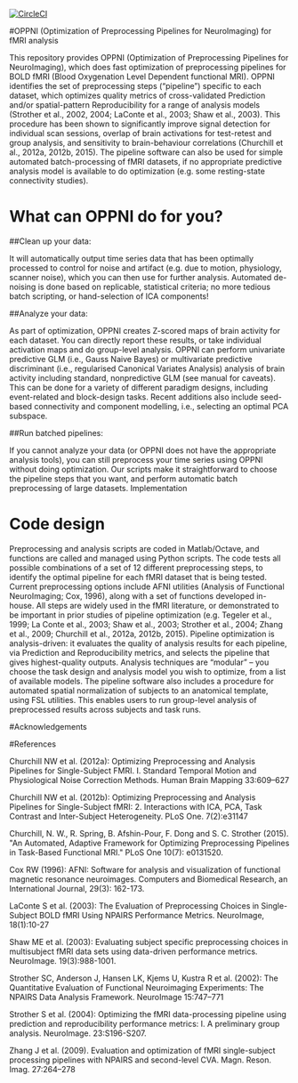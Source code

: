 [![CircleCI](https://circleci.com/gh/BIDS-Apps/oppni.svg?style=svg)](https://circleci.com/gh/BIDS-Apps/oppni)

#OPPNI (Optimization of Preprocessing Pipelines for NeuroImaging) for fMRI analysis

This repository provides OPPNI (Optimization of Preprocessing Pipelines for NeuroImaging), which does fast optimization of preprocessing pipelines for BOLD fMRI (Blood Oxygenation Level Dependent functional MRI). OPPNI identifies the set of preprocessing steps (“pipeline”) specific to each dataset, which optimizes quality metrics of cross-validated Prediction and/or spatial-pattern Reproducibility for a range of analysis models (Strother et al., 2002, 2004; LaConte et al., 2003; Shaw et al., 2003). This procedure has been shown to significantly improve signal detection for individual scan sessions, overlap of brain activations for test-retest and group analysis, and sensitivity to brain-behaviour correlations (Churchill et al., 2012a, 2012b, 2015). The pipeline software can also be used for simple automated batch-processing of fMRI datasets, if no appropriate predictive analysis model is available to do optimization (e.g. some resting-state connectivity studies).

# What can OPPNI do for you?

##Clean up your data:

It will automatically output time series data that has been optimally processed to control for noise and artifact (e.g. due to motion, physiology, scanner noise), which you can then use for further analysis. Automated de-noising is done based on replicable, statistical criteria; no more tedious batch scripting, or hand-selection of ICA components!

##Analyze your data:

As part of optimization, OPPNI creates Z-scored maps of brain activity for each dataset. You can directly report these results, or take individual activation maps and do group-level analysis. OPPNI can perform univariate predictive GLM (i.e., Gauss Naive Bayes) or multivariate predictive discriminant (i.e., regularised Canonical Variates Analysis) analysis of brain activity including standard, nonpredictive GLM (see manual for caveats). This can be done for a variety of different paradigm designs, including event-related and block-design tasks. Recent additions also include seed-based connectivity and component modelling, i.e., selecting an optimal PCA subspace.

##Run batched pipelines:

If you cannot analyze your data (or OPPNI does not have the appropriate analysis tools), you can still preprocess your time series using OPPNI without doing optimization. Our scripts make it straightforward to choose the pipeline steps that you want, and perform automatic batch preprocessing of large datasets.
Implementation

# Code design
Preprocessing and analysis scripts are coded in Matlab/Octave, and functions are called and managed using Python scripts. The code tests all possible combinations of a set of 12 different preprocessing steps, to identify the optimal pipeline for each fMRI dataset that is being tested. Current preprocessing options include AFNI utilities (Analysis of Functional NeuroImaging; Cox, 1996), along with a set of functions developed in-house. All steps are widely used in the fMRI literature, or demonstrated to be important in prior studies of pipeline optimization (e.g. Tegeler et al., 1999; La Conte et al., 2003; Shaw et al., 2003; Strother et al., 2004; Zhang et al., 2009; Churchill et al., 2012a, 2012b, 2015). Pipeline optimization is analysis-driven: it evaluates the quality of analysis results for each pipeline, via Prediction and Reproducibility metrics, and selects the pipeline that gives highest-quality outputs. Analysis techniques are “modular” – you choose the task design and analysis model you wish to optimize, from a list of available models. The pipeline software also includes a procedure for automated spatial normalization of subjects to an anatomical template, using FSL utilities. This enables users to run group-level analysis of preprocessed results across subjects and task runs.


#Acknowledgements


#References

Churchill NW et al. (2012a): Optimizing Preprocessing and Analysis Pipelines for Single-Subject FMRI. I. Standard Temporal Motion and Physiological Noise Correction Methods. Human Brain Mapping 33:609–627

Churchill NW et al. (2012b): Optimizing Preprocessing and Analysis Pipelines for Single-Subject fMRI: 2. Interactions with ICA, PCA, Task Contrast and Inter-Subject Heterogeneity. PLoS One. 7(2):e31147

Churchill, N. W., R. Spring, B. Afshin-Pour, F. Dong and S. C. Strother (2015). "An Automated, Adaptive Framework for Optimizing Preprocessing Pipelines in Task-Based Functional MRI." PLoS One 10(7): e0131520.

Cox RW (1996): AFNI: Software for analysis and visualization of functional magnetic resonance neuroimages. Computers and Biomedical Research, an International Journal, 29(3): 162-173.

LaConte S et al. (2003): The Evaluation of Preprocessing Choices in Single-Subject BOLD fMRI Using NPAIRS Performance Metrics. NeuroImage, 18(1):10-27

Shaw ME et al. (2003): Evaluating subject specific preprocessing choices in multisubject fMRI data sets using data-driven performance metrics. NeuroImage. 19(3):988-1001.

Strother SC, Anderson J, Hansen LK, Kjems U, Kustra R et al. (2002): The Quantitative Evaluation of Functional Neuroimaging Experiments: The NPAIRS Data Analysis Framework. NeuroImage 15:747–771

Strother S et al. (2004): Optimizing the fMRI data-processing pipeline using prediction and reproducibility performance metrics: I. A preliminary group analysis. NeuroImage. 23:S196-S207.

Zhang J et al. (2009). Evaluation and optimization of fMRI single-subject processing pipelines with NPAIRS and second-level CVA. Magn. Reson. Imag. 27:264–278
